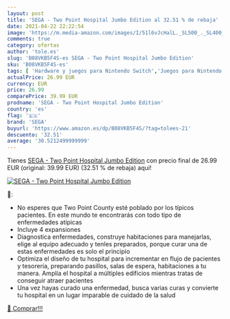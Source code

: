 ```yaml
---
layout: post
title: 'SEGA - Two Point Hospital Jumbo Edition al 32.51 % de rebaja'
date: 2021-04-22 22:22:54
image: 'https://m.media-amazon.com/images/I/51l6vJcHalL._SL500_._SL400_.jpg'
comments: true
category: ofertas
author: 'tole.es'
slug: 'B08VKB5F4S-es SEGA - Two Point Hospital Jumbo Edition'
sku: 'B08VKB5F4S-es'
tags: [ 'Hardware y juegos para Nintendo Switch','Juegos para Nintendo Switch','Videojuegos','sega', ]
actualPrice: 26.99 EUR
currency: EUR
price: 26.99
comparePrice: 39.99 EUR
prodname: 'SEGA - Two Point Hospital Jumbo Edition'
country: 'es'
flag: '🇪🇸'
brand: 'SEGA'
buyurl: 'https://www.amazon.es/dp/B08VKB5F4S/?tag=tolees-21'
descuento: '32.51'
average: '30.5212499999999'
---
```


Tienes [SEGA - Two Point Hospital Jumbo Edition](https://www.amazon.es/dp/B08VKB5F4S/?tag=tolees-21) con precio final de  26.99 EUR (original: 39.99 EUR) (32.51 %  de rebaja) aqui!

[![SEGA - Two Point Hospital Jumbo Edition](https://m.media-amazon.com/images/I/51l6vJcHalL._SL500_._SL400_.jpg)](https://www.amazon.es/dp/B08VKB5F4S/?tag=tolees-21)

🔎:

- No esperes que Two Point County esté poblado por los típicos pacientes. En este mundo te encontrarás con todo tipo de enfermedades atípicas
- Incluye 4 expansiones
- Diagnostica enfermedades, construye habitaciones para manejarlas, elige al equipo adecuado y tenles preparados, porque curar una de estas enfermedades es solo el principio
- Optimiza el diseño de tu hospital para incrementar en flujo de pacientes y tesorería, preparando pasillos, salas de espera, habitaciones a tu manera. Amplía el hospital a múltiples edificios mientras tratas de conseguir atraer pacientes
- Una vez hayas curado una enfermedad, busca varias curas y convierte tu hospital en un lugar imparable de cuidado de la salud

[🛒 Comprar!!!](https://www.amazon.es/dp/B08VKB5F4S/?tag=tolees-21)
